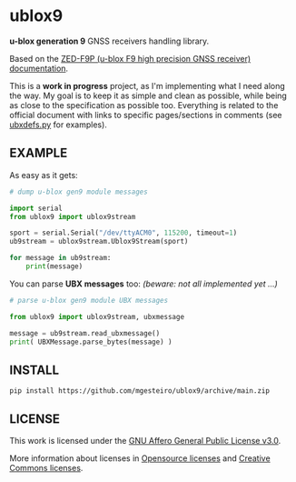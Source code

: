 # ublox9
**u-blox generation 9** GNSS receivers handling library.

Based on the [ZED-F9P (u-blox F9 high precision GNSS receiver)
documentation](https://www.u-blox.com/en/docs/UBX-18010854).

This is a **work in progress** project, as I'm implementing what I need
along the way. My goal is to keep it as simple and clean as possible, while
being as close to the specification as possible too. Everything is related
to the official document with links to specific pages/sections in comments
(see [ubxdefs.py](ublox9/ubxdefs.py) for examples).

## EXAMPLE

As easy as it gets:

```python
# dump u-blox gen9 module messages

import serial
from ublox9 import ublox9stream

sport = serial.Serial("/dev/ttyACM0", 115200, timeout=1)
ub9stream = ublox9stream.Ublox9Stream(sport)

for message in ub9stream:
    print(message)
```

You can parse **UBX messages** too:  *(beware: not all implemented yet ...)*

```python
# parse u-blox gen9 module UBX messages

from ublox9 import ublox9stream, ubxmessage

message = ub9stream.read_ubxmessage()
print( UBXMessage.parse_bytes(message) )
```


## INSTALL
`pip install https://github.com/mgesteiro/ublox9/archive/main.zip`

## LICENSE
This work is licensed under the [GNU Affero General Public License v3.0](LICENSE).

More information about licenses in [Opensource licenses](https://opensource.org/licenses/) and [Creative Commons licenses](https://creativecommons.org/licenses/).
